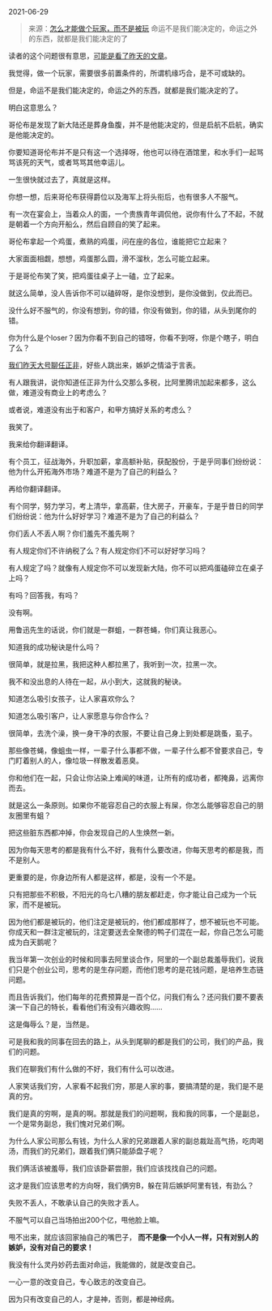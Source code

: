 2021-06-29

> 来源：[怎么才能做个玩家，而不是被玩](http://mp.weixin.qq.com/s?__biz=MzU3NDc5Nzc0NQ==&mid=2247504733&idx=2&sn=cd89c56650814e09263ca9f83f5c1869&chksm=fd2e7183ca59f895a6c2c0cef01b804bd5e7cf1b666a8e2fa7daa3a6843a3a207aa9b3a5b1a2&scene=27#wechat_redirect)
> 命运不是我们能决定的，命运之外的东西，就都是我们能决定的了

读者的这个问题很有意思，[可能是看了昨天的文章](http://mp.weixin.qq.com/s?__biz=MzU3NDc5Nzc0NQ==&mid=2247504697&idx=1&sn=de986b1b4059aae1fddc93aaef45439f&chksm=fd2e71e7ca59f8f1d408c11d3bc04ca3f63431724f82b394beb42b3120f4a261ebb7d710f7ca&scene=21#wechat_redirect)。  

  

我觉得，做一个玩家，需要很多前置条件的，所谓机缘巧合，是不可或缺的。  

  

但是，命运不是我们能决定的，命运之外的东西，就都是我们能决定的了。

  

明白这意思么？  

  

哥伦布是发现了新大陆还是葬身鱼腹，并不是他能决定的，但是启航不启航，确实是他能决定的。

  

你要知道哥伦布并不是只有这一个选择呀，他也可以待在酒馆里，和水手们一起骂骂该死的天气，或者骂骂其他幸运儿。

  

一生很快就过去了，真就是这样。  

  

你想一想，后来哥伦布获得爵位以及海军上将头衔后，也有很多人不服气。

  

有一次在宴会上，当着众人的面，一个贵族青年调侃他，说你有什么了不起，不就是朝着一个方向开船么，然后自顾自的笑了起来。  

  

哥伦布拿起一个鸡蛋，煮熟的鸡蛋，问在座的各位，谁能把它立起来？

  

大家面面相觑，想想，鸡蛋那么圆，滑不溜秋，怎么可能立起来。

  

于是哥伦布笑了笑，把鸡蛋往桌子上一磕，立了起来。  

  

就这么简单，没人告诉你不可以磕碎呀，是你没想到，是你没做到，仅此而已。

  

没什么好不服气的，你没有想到，你的错，你没有做到，你的错，从头到尾你的错。  

  

你为什么是个loser？因为你看不到自己的错呀，你看不到呀，你是个瞎子，明白了么？  

  

[我们昨天大号聊任正非](http://mp.weixin.qq.com/s?__biz=MzU0MjYwNDU2Mw==&mid=2247499656&idx=1&sn=0b3f21cf5435e21fedf82ca6aa0232d1&chksm=fb1a93f4cc6d1ae249a9f8e80f2ea17cc26c088503b1b139fa73bd10d163a9de18dee0a873fc&scene=21#wechat_redirect)，好些人跳出来，嫉妒之情溢于言表。  

  

有人跟我讲，说你知道任正非为什么交那么多税，比阿里腾讯加起来都多，这么做，难道没有商业上的考虑么？  

  

或者说，难道没有出于和客户，和甲方搞好关系的考虑么？  

  

我笑了。  

  

我来给你翻译翻译。  

  

有个员工，征战海外，升职加薪，拿高额补贴，获配股份，于是乎同事们纷纷说：他为什么开拓海外市场？难道不是为了自己的利益么？  

  

再给你翻译翻译。  

  

有个同学，努力学习，考上清华，拿高薪，住大房子，开豪车，于是乎昔日的同学们纷纷说：他为什么好好学习？难道不是为了自己的利益么？

  

你们丢人不丢人啊？你们羞先不羞先啊？  

  

有人规定你们不许纳税了么？有人规定你们不可以好好学习吗？  

  

有人规定了吗？就像有人规定你不可以发现新大陆，你不可以把鸡蛋磕碎立在桌子上吗？

  

有吗？回答我，有吗？

  

没有啊。

  

用鲁迅先生的话说，你们就是一群蛆，一群苍蝇，你们真让我恶心。

  

知道我的成功秘诀是什么吗？  

  

很简单，就是拉黑，我把这种人都拉黑了，我听到一次，拉黑一次。

  

我不和没出息的人待在一起，从小到大，这就我的秘诀。  

  

知道怎么吸引女孩子，让人家喜欢你么？  

知道怎么吸引客户，让人家愿意与你合作么？

  

很简单，去洗个澡，换一身干净的衣服，不要让自己身上到处都是跳蚤，虱子。

  

那些像苍蝇，像蛆虫一样，一辈子什么事都不做，一辈子什么都不曾要求自己，专门盯着别人的人，像垃圾一样散发着恶臭。  

  

你和他们在一起，只会让你沾染上难闻的味道，让所有的成功者，都掩鼻，远离你而去。

  

就是这么一条原则。如果你不能容忍自己的衣服上有屎，你怎么能够容忍自己的朋友圈里有蛆？  

  

把这些脏东西都冲掉，你会发现自己的人生焕然一新。  

  

因为你每天思考的都是我有什么不好，我有什么要改进，你每天思考的都是我，而不是别人。  

  

更重要的是，你身边所有人都是这样，都是，没有一个不是。  

  

只有把那些不积极，不阳光的乌七八糟的朋友都赶走，你才能让自己成为一个玩家，而不是被玩。

  

因为他们都是被玩的，他们注定是被玩的，他们都成那样了，想不被玩也不可能。你成天和一群注定被玩的，注定要送去全聚德的鸭子们混在一起，你自己怎么可能成为白天鹅呢？

  

我当年第一次创业的时候和同事去阿里谈合作，阿里的一个副总裁羞辱我们，说我们只是个创业公司，思考的是生存问题，而他们思考的是花钱问题，是培养生态链问题。

  

而且告诉我们，他们每年的花费预算是一百个亿，问我们有么？还问我们要不要表演一下自己的特长，看看他们有没有兴趣收购......

  

这是侮辱么？是，当然是。  

  

可是我和我的同事在回去的路上，从头到尾聊的都是我们的公司，我们的产品，我们的问题。

  

我们在聊我们有什么做的不好，我们有什么可以改进。  

  

人家笑话我们穷，人家看不起我们穷，那是人家的事，要搞清楚的是，我们是不是真的穷。

  

我们是真的穷啊，是真的啊。那就是我们的问题啊，我和我的同事，一个是副总，一个是常务副总，我们愧对兄弟们啊。

  

为什么人家公司那么有钱，为什么人家的兄弟跟着人家的副总裁趾高气扬，吃肉喝汤，而我们的兄弟们，跟着我们俩只能舔盘子呢？

  

我们俩活该被羞辱，我们应该卧薪尝胆，我们应该找找自己的问题。

  

这才是我们应该思考的方向呀，我们俩穷B，躲在背后嫉妒阿里有钱，有劲么？  

  

失败不丢人，不敢承认自己的失败才丢人。

  

不服气可以自己当场拍出200个亿，甩他脸上嘛。  

  

甩不出来，就应该回家抽自己的嘴巴子， **而不是像一个小人一样，只有对别人的嫉妒，没有对自己的要求！**

  

我没有什么灵丹妙药去面对命运，我能做的，就是改变自己。

  

一心一意的改变自己，专心致志的改变自己。

  

因为只有改变自己的人，才是神，否则，都是神经病。

